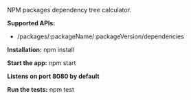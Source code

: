 NPM packages dependency tree calculator.

**Supported APIs:**
* /packages/:packageName/:packageVersion/dependencies

**Installation:**
npm install

**Start the app:**
npm start

**Listens on port 8080 by default**

**Run the tests:**
npm test
